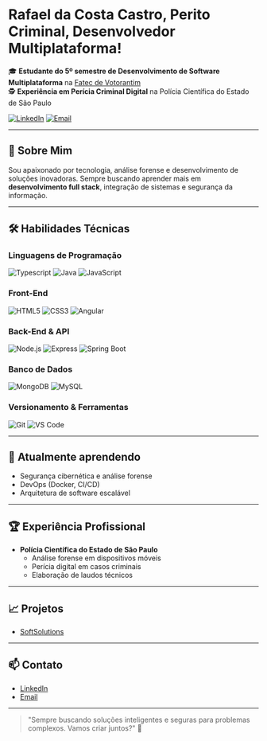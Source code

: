# Rafael da Costa Castro, Perito Criminal, Desenvolvedor Multiplataforma!

🎓 **Estudante do 5º semestre de Desenvolvimento de Software Multiplataforma** na [Fatec de Votorantim](https://fatecvotorantim.cps.sp.gov.br/)  
🕵️ **Experiência em Perícia Criminal Digital** na Polícia Científica do Estado de São Paulo

[![LinkedIn](https://img.shields.io/badge/LinkedIn-0077b5?style=for-the-badge&logo=linkedin&logoColor=white)](https://www.linkedin.com/in/rafaelcastro/)
[![Email](https://img.shields.io/badge/Email-D14836?style=for-the-badge&logo=gmail&logoColor=white)](mailto:seuemail@gmail.com)

---

## 🚀 Sobre Mim

Sou apaixonado por tecnologia, análise forense e desenvolvimento de soluções inovadoras. Sempre buscando aprender mais em **desenvolvimento full stack**, integração de sistemas e segurança da informação.

---

## 🛠️ Habilidades Técnicas

### Linguagens de Programação

![Typescript](https://img.shields.io/badge/TypeScript-CED4DA?style=for-the-badge&logo=typescript&logoColor=007ACC)
![Java](https://img.shields.io/badge/Java-CED4DA?style=for-the-badge&logo=java&logoColor=DC143C)
![JavaScript](https://img.shields.io/badge/JavaScript-CED4DA?style=for-the-badge&logo=javascript&logoColor=F7DF1E)

### Front-End

![HTML5](https://img.shields.io/badge/HTML5-CED4DA?style=for-the-badge&logo=html5&logoColor=E34F26)
![CSS3](https://img.shields.io/badge/CSS3-CED4DA?style=for-the-badge&logo=css3&logoColor=1572B6)
![Angular](https://img.shields.io/badge/Angular-CED4DA?style=for-the-badge&logo=angular&logoColor=white)

### Back-End & API

![Node.js](https://img.shields.io/badge/Node.js-CED4DA?style=for-the-badge&logo=nodedotjs&logoColor=339933)
![Express](https://img.shields.io/badge/Express-CED4DA?style=for-the-badge&logo=express&logoColor=white)
![Spring Boot](https://img.shields.io/badge/Spring_Boot-CED4DA?style=for-the-badge&logo=springboot)

### Banco de Dados

![MongoDB](https://img.shields.io/badge/MongoDB-CED4DA?style=for-the-badge&logo=mongodb&logoColor=4EA94B)
![MySQL](https://img.shields.io/badge/MySQL-CED4DA?style=for-the-badge&logo=mysql&logoColor=4479A1)

### Versionamento & Ferramentas

![Git](https://img.shields.io/badge/Git-CED4DA?style=for-the-badge&logo=git&logoColor=F05032)
![VS Code](https://img.shields.io/badge/VS_Code-CED4DA?style=for-the-badge&logo=visual%20studio%20code&logoColor=0078D4)

---

## 🌱 Atualmente aprendendo

- Segurança cibernética e análise forense
- DevOps (Docker, CI/CD)
- Arquitetura de software escalável

---

## 🏆 Experiência Profissional

- **Polícia Científica do Estado de São Paulo**
  - Análise forense em dispositivos móveis
  - Perícia digital em casos criminais
  - Elaboração de laudos técnicos

---

## 📈 Projetos

- [SoftSolutions](https://github.com/SoftSolutionsProject)

---

## 📫 Contato

- [LinkedIn](www.linkedin.com/in/rafael-da-costa-castro)
- [Email](rafael.castro2@hotmail.com)

---

> "Sempre buscando soluções inteligentes e seguras para problemas complexos. Vamos criar juntos?" 🚀
